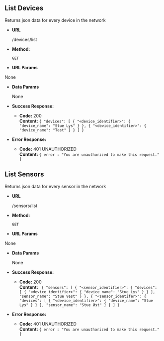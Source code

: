 **List Devices**
----
  Returns json data for every device in the network

* **URL**

  /devices/list

* **Method:**

  `GET`
  
*  **URL Params**

  None

* **Data Params**

  None

* **Success Response:**

  * **Code:** 200 <br />
    **Content:** `{
        "devices": [
            {
                "<device_identifier>": {
                    "device_name": "Stue Lys"
                }
            },
            {
                "<device_identifier>": {
                    "device_name": "Test"
                }
            }
        ]
    }`
 
* **Error Response:**
  * **Code:** 401 UNAUTHORIZED <br />
    **Content:** `{ error : "You are unauthorized to make this request." }`
    
    
**List Sensors**
----
  Returns json data for every sensor in the network

* **URL**

  /sensors/list

* **Method:**

  `GET`
  
*  **URL Params**

  None

* **Data Params**

  None

* **Success Response:**

  * **Code:** 200 <br />
    **Content:** `
    {
        "sensors": [
            {
                "<sensor_identifier>": {
                    "devices": [
                        {
                            "<device_identifier>": {
                                "device_name": "Stue Lys"
                            }
                        }
                    ],
                    "sensor_name": "Stue Vest"
                }
            },
            {
                "<sensor_identifer>": {
                    "devices": [
                        {
                            "<device_identifier>": {
                                "device_name": "Stue Lys"
                            }
                        }
                    ],
                    "sensor_name": "Stue Øst"
                }
            }
        ]
    }`
 
* **Error Response:**
  * **Code:** 401 UNAUTHORIZED <br />
    **Content:** `{ error : "You are unauthorized to make this request." }`
